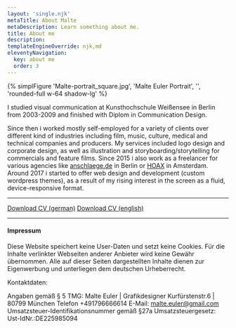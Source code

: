 ```yaml
---
layout: 'single.njk'
metaTitle: About Malte
metaDescription: Learn something about me.
title: About me 
description:
templateEngineOverride: njk,md
eleventyNavigation:
  key: about me
  order: 3
---
```


{% simplFigure 'Malte-portrait_square.jpg', 'Malte Euler Portrait', '', 'rounded-full w-64 shadow-lg' %}

I studied visual communication at Kunsthochschule Weißensee in Berlin from 2003-2009 and finished with Diplom in Communication Design.

Since then i worked mostly self-employed for a variety of clients over different kind of industries including film, music, culture, medical and technical companies and producers. My services included logo design and corporate design, as well as illustration and storyboarding/storytelling for commercials and feature films. Since 2015 i also work as a freelancer for various agencies like [anschlaege.de](https://www.anschlaege.de) in Berlin or [HOAX](https://hoax-amsterda.com) in Amsterdam. Around 2017 i started to offer web design and development (custom wordpress themes), as a result of my rising interest in the screen as a fluid, device-responsive format.

---

[Download CV (german)](../assets/media/cv_me.pdf)
[Download CV (english)](../assets/media/cv_me_en.pdf)

---

<div class="text-sm text-gray-500">

#### Impressum
Diese Website speichert keine User-Daten und setzt keine Cookies.
Für die Inhalte verlinkter Webseiten anderer Anbieter wird keine Gewähr übernommen.
Alle auf dieser Seiten dargestellten Inhalte dienen zur Eigenwerbung und unterliegen dem deutschen Urheberrecht.

Kontaktdaten:

Angaben gemäß § 5 TMG:
Malte Euler | Grafikdesigner
Kurfürstenstr.6 | 80799 München
Telefon +491796666614
E-Mail: malte.euler@gmail.com
Umsatzsteuer-Identifikationsnummer gemäß §27a Umsatzsteuergesetz:
Ust-IdNr.:DE225985094
</div>